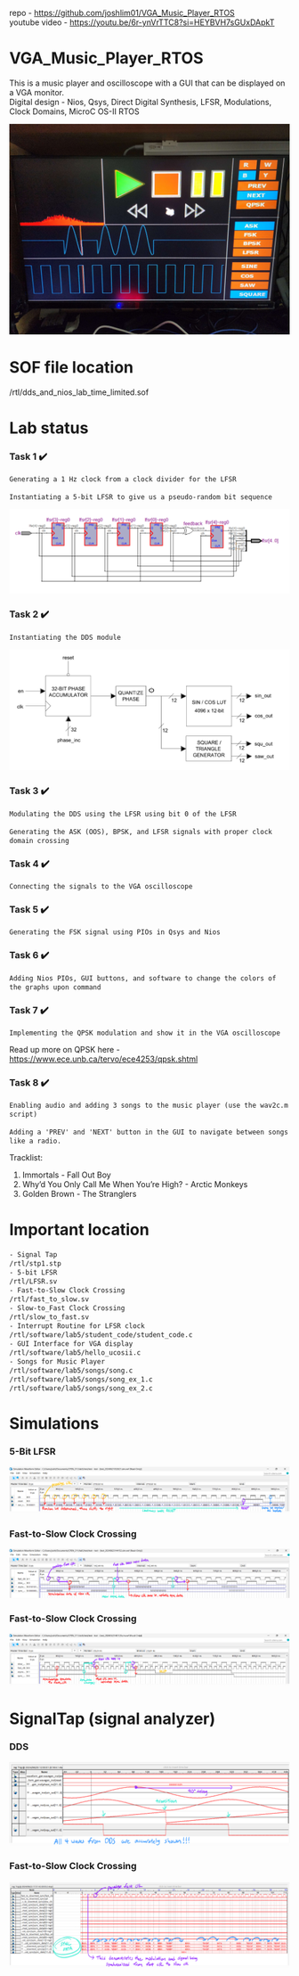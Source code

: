 repo - https://github.com/joshlim01/VGA_Music_Player_RTOS \
youtube video - https://youtu.be/6r-ynVrTTC8?si=HEYBVH7sGUxDApkT

# VGA_Music_Player_RTOS
This is a music player and oscilloscope with a GUI that can be displayed on a VGA monitor.\
Digital design - Nios, Qsys, Direct Digital Synthesis, LFSR, Modulations, Clock Domains, MicroC OS-II RTOS

![VGA Monitor w/ Lab](https://github.com/joshlim01/VGA_Music_Player_RTOS/blob/main/doc/lab_monitor.jpg)
# SOF file location
/rtl/dds_and_nios_lab_time_limited.sof
# Lab status
### Task 1 ✔️
    Generating a 1 Hz clock from a clock divider for the LFSR
    
    Instantiating a 5-bit LFSR to give us a pseudo-random bit sequence

![Diagram of Task 1](https://github.com/joshlim01/VGA_Music_Player_RTOS/blob/main/doc/diagram/task_1_diagram.png)

### Task 2 ✔️
    Instantiating the DDS module

![Diagram of Task 2](https://github.com/joshlim01/VGA_Music_Player_RTOS/blob/main/doc/diagram/task_2_diagram.png)

### Task 3 ✔️
    Modulating the DDS using the LFSR using bit 0 of the LFSR

    Generating the ASK (OOS), BPSK, and LFSR signals with proper clock domain crossing
    
### Task 4 ✔️
    Connecting the signals to the VGA oscilloscope

### Task 5 ✔️
    Generating the FSK signal using PIOs in Qsys and Nios

### Task 6 ✔️
    Adding Nios PIOs, GUI buttons, and software to change the colors of the graphs upon command

### Task 7 ✔️
    Implementing the QPSK modulation and show it in the VGA oscilloscope

Read up more on QPSK here - https://www.ece.unb.ca/tervo/ece4253/qpsk.shtml

### Task 8 ✔️
    Enabling audio and adding 3 songs to the music player (use the wav2c.m script)

    Adding a 'PREV' and 'NEXT' button in the GUI to navigate between songs like a radio.

Tracklist:
1. Immortals - Fall Out Boy
2. Why’d You Only Call Me When You’re High? - Arctic Monkeys
3. Golden Brown - The Stranglers

# Important location
    - Signal Tap
    /rtl/stp1.stp
    - 5-bit LFSR
    /rtl/LFSR.sv
    - Fast-to-Slow Clock Crossing
    /rtl/fast_to_slow.sv
    - Slow-to_Fast Clock Crossing
    /rtl/slow_to_fast.sv
    - Interrupt Routine for LFSR clock
    /rtl/software/lab5/student_code/student_code.c
    - GUI Interface for VGA display
    /rtl/software/lab5/hello_ucosii.c
    - Songs for Music Player
    /rtl/software/lab5/songs/song.c
    /rtl/software/lab5/songs/song_ex_1.c
    /rtl/software/lab5/songs/song_ex_2.c

# Simulations

### 5-Bit LFSR
![LFSR](https://github.com/joshlim01/VGA_Music_Player_RTOS/blob/main/doc/lfsr_annotated_simulation.png)

### Fast-to-Slow Clock Crossing
![Fast-to-Slow](https://github.com/joshlim01/VGA_Music_Player_RTOS/blob/main/doc/fast_to_slow_annotated_simulation.png)

### Fast-to-Slow Clock Crossing
![Slow-to-Fast](https://github.com/joshlim01/VGA_Music_Player_RTOS/blob/main/doc/slow_to_fast_annotated_simulation.png)

# SignalTap (signal analyzer)

### DDS
![DDS](https://github.com/joshlim01/VGA_Music_Player_RTOS/blob/main/doc/dds_annotated_signaltap.png)

### Fast-to-Slow Clock Crossing
![Fast-to-Slow](https://github.com/joshlim01/VGA_Music_Player_RTOS/blob/main/doc/fast_to_slow_annotated_signaltap.png)
